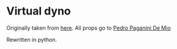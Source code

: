 # Virtual dyno

Originally taken from [here](https://forum.esk8.news/t/esk8-motor-dyno-requests-and-discussion-serious/33798). All props go to [Pedro Paganini De Mio](https://forum.esk8.news/u/Pedrodemio/summary)

Rewritten in python.
